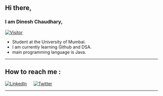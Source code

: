 ## Hi there, 
### I am Dinesh Chaudhary,
[![Visitor](https://visitor-badge.laobi.icu/badge?page_id=DineshPC)](https://github.com/DineshPC)
- Student at the University of Mumbai.
- I am currently learning Github and DSA.
- main programming language is Java.

--------
## How to reach me : 

<a href="https://www.linkedin.com/in/dinesh-chaudhary-a932a9245">![LinkedIn](https://img.shields.io/badge/LinkedIn-0077B5?style=for-the-badge&logo=linkedin&logoColor=white)</a>
&emsp;
<a href="https://twitter.com/DineshCh2003">![Twitter](https://img.shields.io/badge/Twitter-ffffff?style=for-the-badge&logo=twitter&logoColor=blue)</a>
- ---